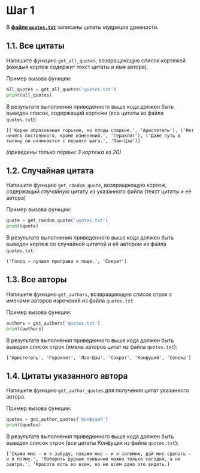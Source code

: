 # Шаг 1

В [**файле `quotes.txt`**](quotes.txt) записаны цитаты мудрецов древности.

## 1.1. Все цитаты

Напишите функцию `get_all_quotes`, возвращающую список кортежей (каждый кортеж содержит текст цитаты и имя автора).

Пример вызова функции:

```python
all_quotes = get_all_quotes('quotes.txt')
print(all_quotes)
```
В результате выполнения приведенного выше кода должен быть выведен список, содержащий кортежи (все цитаты из файла `quotes.txt`): 

```
[('Корни образования горькие, но плоды сладкие.', 'Аристотель'), ('Нет ничего постоянного, кроме изменений.', 'Гераклит'), ('Даже путь в тысячу ли начинается с первого шага.', 'Лао-Цзы')]
```
*(приведены только первые 3 кортежа из 20)*


## 1.2. Случайная цитата 

Напишите функцию `get_random_quote`, возвращающую кортеж, содержащий *случайную* цитату из указанного файла (текст цитаты и её автора)

Пример вызова функции:

```python
quote = get_random_quote('quotes.txt')
print(quote)
```
В результате выполнения приведенного выше кода должен быть выведен кортеж со случайной цитатой и её автором из файла `quotes.txt`: 

```
('Голод — лучшая приправа к пище.', 'Сократ')
```

## 1.3. Все авторы

Напишите функцию `get_authors`, возвращающую список строк с именами авторов изречений из файла `quotes.txt`

Пример вызова функции:

```python
authors = get_authors('quotes.txt')
print(authors)
```
В результате выполнения приведенного выше кода должен быть выведен список строк (имена авторов цитат из файла `quotes.txt`): 

```
['Аристотель', 'Гераклит', 'Лао-Цзы', 'Сократ', 'Конфуций', 'Сенека']
```

## 1.4. Цитаты указанного автора

Напишите функцию `get_author_quotes` для получения цитат указанного автора.

Пример вызова функции:

```python
quotes = get_author_quotes('Конфуций')
print(quotes)
```

В результате выполнения приведенного выше кода должен быть выведен список строк (все цитаты Конфуция из файла `quotes.txt`):

```
['Скажи мне — и я забуду, покажи мне — и я запомню, дай мне сделать — и я пойму.', 'Побороть дурные привычки можно только сегодня, а не завтра.', 'Красота есть во всем, но не всем дано это видеть.]
```
